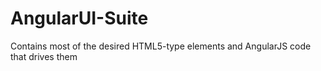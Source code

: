 # AngularUI-Suite
Contains most of the desired HTML5-type elements and AngularJS code that drives them
